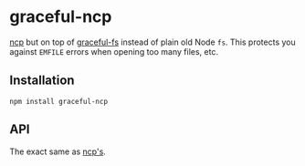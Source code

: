 graceful-ncp
===

[ncp](https://github.com/AvianFlu/ncp) but on top of [graceful-fs](https://github.com/isaacs/node-graceful-fs) instead of plain old Node `fs`. This protects you against `EMFILE` errors when opening too many files, etc.

## Installation

`npm install graceful-ncp`

## API

The exact same as [ncp's](https://github.com/AvianFlu/ncp).